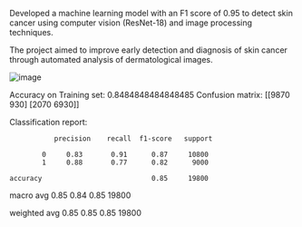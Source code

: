 Developed a machine learning model with an F1 score of 0.95 to detect skin cancer using computer vision (ResNet-18) and image processing techniques.  

The project aimed to improve early detection and diagnosis of skin cancer through automated analysis of dermatological images. 

  ![image](https://github.com/Rugved2204/Skin-Cancer-Detection/assets/96412167/3b4f300b-4380-43fb-897c-014c0eb6ee39)

Accuracy on Training set:  0.8484848484848485
Confusion matrix: 
 [[9870  930]
 [2070 6930]]

 
Classification report: 

               precision    recall  f1-score   support

            0     0.83       0.91      0.87     10800
            1     0.88       0.77      0.82      9000

    accuracy                           0.85     19800

    
   macro avg      0.85       0.84      0.85     19800

   
weighted avg      0.85       0.85      0.85     19800
